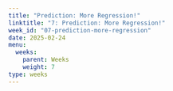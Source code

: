```yaml
---
title: "Prediction: More Regression!"
linktitle: "7: Prediction: More Regression!"
week_id: "07-prediction-more-regression"
date: 2025-02-24
menu:
  weeks:
    parent: Weeks
    weight: 7
type: weeks
---
```

